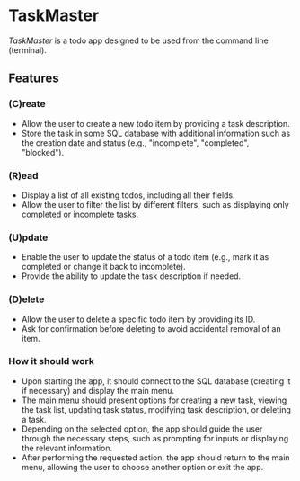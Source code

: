 # TaskMaster

*TaskMaster* is a todo app designed to be used from the command line (terminal).

## Features

### (C)reate

* Allow the user to create a new todo item by providing a task description.
* Store the task in some SQL database with additional information such as the creation date and status (e.g., "incomplete", "completed", "blocked").

### (R)ead

* Display a list of all existing todos, including all their fields.
* Allow the user to filter the list by different filters, such as displaying only completed or incomplete tasks.

### (U)pdate

* Enable the user to update the status of a todo item (e.g., mark it as completed or change it back to incomplete).
* Provide the ability to update the task description if needed.

### (D)elete

* Allow the user to delete a specific todo item by providing its ID.
* Ask for confirmation before deleting to avoid accidental removal of an item.

### How it should work

* Upon starting the app, it should connect to the SQL database (creating it if necessary) and display the main menu.
* The main menu should present options for creating a new task, viewing the task list, updating task status, modifying task description, or deleting a task.
* Depending on the selected option, the app should guide the user through the necessary steps, such as prompting for inputs or displaying the relevant information.
* After performing the requested action, the app should return to the main menu, allowing the user to choose another option or exit the app.
